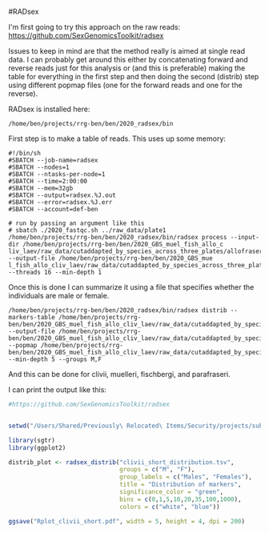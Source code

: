 #RADsex

I'm first going to try this approach on the raw reads: https://github.com/SexGenomicsToolkit/radsex

Issues to keep in mind are that the method really is aimed at single read data.  I can probably get around this either by concatenating forward and reverse reads just for this analysis or (and this is preferable) making the table for everything in the first step and then doing the second (distrib) step using different popmap files (one for the forward reads and one for the reverse).

RADsex is installed here:
```
/home/ben/projects/rrg-ben/ben/2020_radsex/bin
```

First step is to make a table of reads.  This uses up some memory:
```
#!/bin/sh
#SBATCH --job-name=radsex
#SBATCH --nodes=1
#SBATCH --ntasks-per-node=1
#SBATCH --time=2:00:00
#SBATCH --mem=32gb
#SBATCH --output=radsex.%J.out
#SBATCH --error=radsex.%J.err
#SBATCH --account=def-ben

# run by passing an argument like this
# sbatch ./2020_fastqc.sh ../raw_data/plate1
/home/ben/projects/rrg-ben/ben/2020_radsex/bin/radsex process --input-dir /home/ben/projects/rrg-ben/ben/2020_GBS_muel_fish_allo_c
liv_laev/raw_data/cutaddapted_by_species_across_three_plates/allofraseri --output-file /home/ben/projects/rrg-ben/ben/2020_GBS_mue
l_fish_allo_cliv_laev/raw_data/cutaddapted_by_species_across_three_plates/2020_allo_markers_table.tsv --threads 16 --min-depth 1
```

Once this is done I can summarize it using a file that specifies whether the individuals are male or female.

```
/home/ben/projects/rrg-ben/ben/2020_radsex/bin/radsex distrib --markers-table /home/ben/projects/rrg-ben/ben/2020_GBS_muel_fish_allo_cliv_laev/raw_data/cutaddapted_by_species_across_three_plates/2020_allo_markers_table.tsv --output-file /home/ben/projects/rrg-ben/ben/2020_GBS_muel_fish_allo_cliv_laev/raw_data/cutaddapted_by_species_across_three_plates/2020_allo_distribution.tsv --popmap /home/ben/projects/rrg-ben/ben/2020_GBS_muel_fish_allo_cliv_laev/raw_data/cutaddapted_by_species_across_three_plates_allofraseri_sex --min-depth 5 --groups M,F
```

And this can be done for clivii, muelleri, fischbergi, and parafraseri. 

I can print the output like this:
```R
#https://github.com/SexGenomicsToolkit/radsex


setwd("/Users/Shared/Previously\ Relocated\ Items/Security/projects/submitted/XB_sex_determining_gene/RADsex")

library(sgtr)
library(ggplot2)

distrib_plot <- radsex_distrib("clivii_short_distribution.tsv",
                               groups = c("M", "F"),
                               group_labels = c("Males", "Females"),
                               title = "Distribution of markers",
                               significance_color = "green",
                               bins = c(0,1,5,10,20,35,100,1000),
                               colors = c("white", "blue"))

ggsave("Rplot_clivii_short.pdf", width = 5, height = 4, dpi = 200)
```
